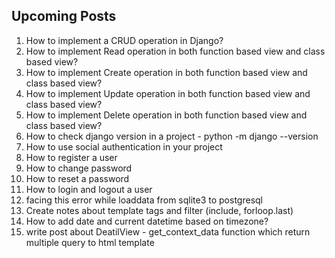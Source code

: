 ## Upcoming Posts

1. How to implement a CRUD operation in Django?
2. How to implement Read operation in both function based view and class based view?
3. How to implement Create operation in both function based view and class based view?
4. How to implement Update operation in both function based view and class based view?
5. How to implement Delete operation in both function based view and class based view?
6. How to check django version in a project - python -m django --version
7. How to use social authentication in your project
8. How to register a user
9. How to change password
10. How to reset a password
11. How to login and logout a user
12. facing this error while loaddata from sqlite3 to postgresql  
13. Create notes about template tags and filter (include, forloop.last)
14. How to add date and current datetime based on timezone?
15. write post about DeatilView - get_context_data function which return multiple query to html template